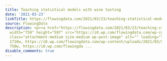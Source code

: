```yaml
---
title: Teaching statistical models with wine tasting
date: '2021-03-23'
linkTitle: https://flowingdata.com/2021/03/23/teaching-statistical-models-with-wine-tasting/
source: FlowingData
description: <p><a href="https://flowingdata.com/2021/03/23/teaching-statistical-models-with-wine-tasting/"><img
  width="750" height="597" src="https://i0.wp.com/flowingdata.com/wp-content/uploads/2021/03/Statistical-models-and-wine.png?fit=750%2C597&amp;ssl=1"
  class="attachment-medium size-medium wp-post-image" alt="" loading="lazy" srcset="https://i0.wp.com/flowingdata.com/wp-content/uploads/2021/03/Statistical-models-and-wine.png?w=1710&amp;ssl=1
  1710w, https://i0.wp.com/flowingdata.com/wp-content/uploads/2021/03/Statistical-models-and-wine.png?resize=750%2C597&amp;ssl=1
  750w, https://i0.wp.com/flowingda ...
disable_comments: true
---
```

<p><a href="https://flowingdata.com/2021/03/23/teaching-statistical-models-with-wine-tasting/"><img width="750" height="597" src="https://i0.wp.com/flowingdata.com/wp-content/uploads/2021/03/Statistical-models-and-wine.png?fit=750%2C597&amp;ssl=1" class="attachment-medium size-medium wp-post-image" alt="" loading="lazy" srcset="https://i0.wp.com/flowingdata.com/wp-content/uploads/2021/03/Statistical-models-and-wine.png?w=1710&amp;ssl=1 1710w, https://i0.wp.com/flowingdata.com/wp-content/uploads/2021/03/Statistical-models-and-wine.png?resize=750%2C597&amp;ssl=1 750w, https://i0.wp.com/flowingda ...